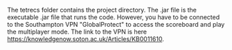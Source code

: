 The tetrecs folder contains the project directory.
The .jar file is the executable .jar file that runs the code.
However, you have to be connected to the Southampton VPN "GlobalProtect" to access the scoreboard and play the multiplayer mode.
The link to the VPN is here https://knowledgenow.soton.ac.uk/Articles/KB0011610.
